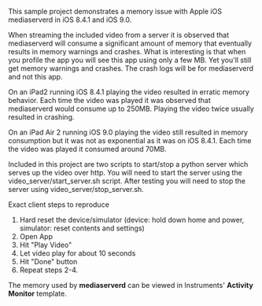 This sample project demonstrates a memory issue with Apple iOS mediaserverd in iOS 8.4.1 and iOS 9.0.

When streaming the included video from a server it is observed that mediaserverd will consume a significant amount of memory that eventually results in memory warnings and crashes.  What is interesting is that when you profile the app you will see this app using only a few MB.  Yet you'll still get memory warnings and crashes.  The crash logs will be for mediaserverd and not this app.

On an iPad2 running iOS 8.4.1 playing the video resulted in erratic memory behavior.  Each time the video was played
it was observed that mediaserverd would consume up to 250MB.  Playing the video twice usually resulted in crashing.

On an iPad Air 2 running iOS 9.0 playing the video still resulted in memory consumption but it was not as exponential as it was
on iOS 8.4.1. Each time the video was played it consumed around 70MB.

Included in this project are two scripts to start/stop a python server which serves up the video over http.
You will need to start the server using the video_server/start_server.sh script.
After testing you will need to stop the server using video_server/stop_server.sh.

Exact client steps to reproduce

1. Hard reset the device/simulator (device: hold down home and power, simulator: reset contents and settings)
1. Open App
1. Hit "Play Video"
1. Let video play for about 10 seconds
1. Hit "Done" button
1. Repeat steps 2-4.

The memory used by **mediaserverd** can be viewed in Instruments' **Activity Monitor** template.
